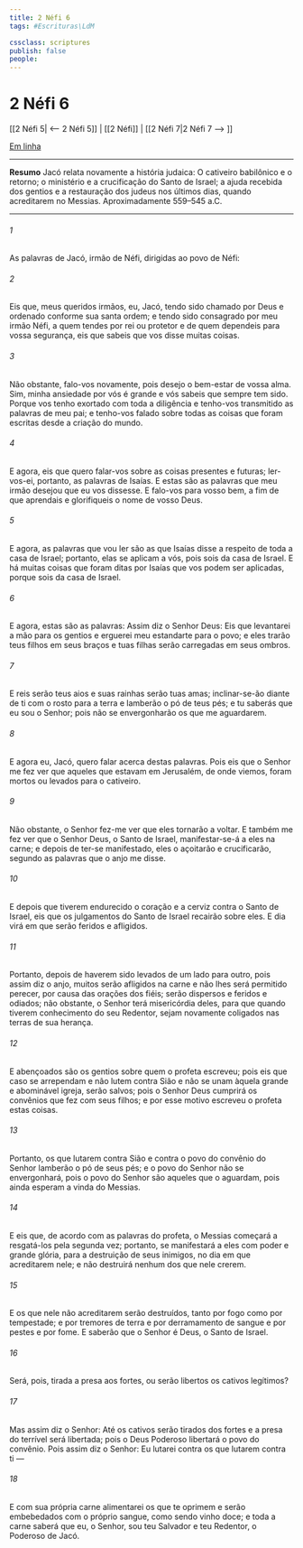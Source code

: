 ```yaml
---
title: 2 Néfi 6
tags: #Escrituras\LdM

cssclass: scriptures
publish: false
people:
---
```


# 2 Néfi 6
[[2 Néfi 5| <-- 2 Néfi 5]] | [[2 Néfi]] | [[2 Néfi 7|2 Néfi 7 --> ]]

[Em linha](https://churchofjesuschrist.org/study/scriptures/bofm/2-ne/6?lang=por)

---
__Resumo__
Jacó relata novamente a história judaica: O cativeiro babilônico e o retorno; o ministério e a crucificação do Santo de Israel; a ajuda recebida dos gentios e a restauração dos judeus nos últimos dias, quando acreditarem no Messias. Aproximadamente 559–545 a.C.

---
###### 1 
As palavras de Jacó, irmão de Néfi, dirigidas ao povo de Néfi:

###### 2 
Eis que, meus queridos irmãos, eu, Jacó, tendo sido chamado por Deus e ordenado conforme sua santa ordem; e tendo sido consagrado por meu irmão Néfi, a quem tendes por rei ou protetor e de quem dependeis para vossa segurança, eis que sabeis que vos disse muitas coisas.

###### 3 
Não obstante, falo-vos novamente, pois desejo o bem-estar de vossa alma. Sim, minha ansiedade por vós é grande e vós sabeis que sempre tem sido. Porque vos tenho exortado com toda a diligência e tenho-vos transmitido as palavras de meu pai; e tenho-vos falado sobre todas as coisas que foram escritas desde a criação do mundo.

###### 4 
E agora, eis que quero falar-vos sobre as coisas presentes e futuras; ler-vos-ei, portanto, as palavras de Isaías. E estas são as palavras que meu irmão desejou que eu vos dissesse. E falo-vos para vosso bem, a fim de que aprendais e glorifiqueis o nome de vosso Deus.

###### 5 
E agora, as palavras que vou ler são as que Isaías disse a respeito de toda a casa de Israel; portanto, elas se aplicam a vós, pois sois da casa de Israel. E há muitas coisas que foram ditas por Isaías que vos podem ser aplicadas, porque sois da casa de Israel.

###### 6 
E agora, estas são as palavras: Assim diz o Senhor Deus: Eis que levantarei a mão para os gentios e erguerei meu estandarte para o povo; e eles trarão teus filhos em seus braços e tuas filhas serão carregadas em seus ombros.

###### 7 
E reis serão teus aios e suas rainhas serão tuas amas; inclinar-se-ão diante de ti com o rosto para a terra e lamberão o pó de teus pés; e tu saberás que eu sou o Senhor; pois não se envergonharão os que me aguardarem.

###### 8 
E agora eu, Jacó, quero falar acerca destas palavras. Pois eis que o Senhor me fez ver que aqueles que estavam em Jerusalém, de onde viemos, foram mortos ou levados para o cativeiro.

###### 9 
Não obstante, o Senhor fez-me ver que eles tornarão a voltar. E também me fez ver que o Senhor Deus, o Santo de Israel, manifestar-se-á a eles na carne; e depois de ter-se manifestado, eles o açoitarão e crucificarão, segundo as palavras que o anjo me disse.

###### 10 
E depois que tiverem endurecido o coração e a cerviz contra o Santo de Israel, eis que os julgamentos do Santo de Israel recairão sobre eles. E dia virá em que serão feridos e afligidos.

###### 11 
Portanto, depois de haverem sido levados de um lado para outro, pois assim diz o anjo, muitos serão afligidos na carne e não lhes será permitido perecer, por causa das orações dos fiéis; serão dispersos e feridos e odiados; não obstante, o Senhor terá misericórdia deles, para que quando tiverem conhecimento do seu Redentor, sejam novamente coligados nas terras de sua herança.

###### 12 
E abençoados são os gentios sobre quem o profeta escreveu; pois eis que caso se arrependam e não lutem contra Sião e não se unam àquela grande e abominável igreja, serão salvos; pois o Senhor Deus cumprirá os convênios que fez com seus filhos; e por esse motivo escreveu o profeta estas coisas.

###### 13 
Portanto, os que lutarem contra Sião e contra o povo do convênio do Senhor lamberão o pó de seus pés; e o povo do Senhor não se envergonhará, pois o povo do Senhor são aqueles que o aguardam, pois ainda esperam a vinda do Messias.

###### 14 
E eis que, de acordo com as palavras do profeta, o Messias começará a resgatá-los pela segunda vez; portanto, se manifestará a eles com poder e grande glória, para a destruição de seus inimigos, no dia em que acreditarem nele; e não destruirá nenhum dos que nele crerem.

###### 15 
E os que nele não acreditarem serão destruídos, tanto por fogo como por tempestade; e por tremores de terra e por derramamento de sangue e por pestes e por fome. E saberão que o Senhor é Deus, o Santo de Israel.

###### 16 
Será, pois, tirada a presa aos fortes, ou serão libertos os cativos legítimos?

###### 17 
Mas assim diz o Senhor: Até os cativos serão tirados dos fortes e a presa do terrível será libertada; pois o Deus Poderoso libertará o povo do convênio. Pois assim diz o Senhor: Eu lutarei contra os que lutarem contra ti —

###### 18 
E com sua própria carne alimentarei os que te oprimem e serão embebedados com o próprio sangue, como sendo vinho doce; e toda a carne saberá que eu, o Senhor, sou teu Salvador e teu Redentor, o Poderoso de Jacó.

